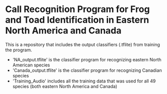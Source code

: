 # Call Recognition Program for Frog and Toad Identification in Eastern North America and Canada

This is a repository that includes the output classifiers (.tflite) from training the program. 

- 'NA_output.tflite' is the classifier program for recognizing eastern North American species
- 'Canada_output.tflite' is the classifier program for recognizing Canadian species
- 'Training_Audio' includes all the training data that was used for all 49 species (both eastern North America and Canada)
